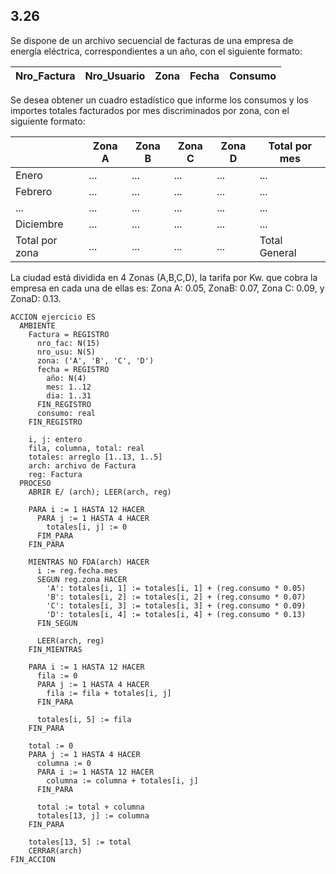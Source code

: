 ## 3.26
Se dispone de un archivo secuencial de facturas de una empresa de energía eléctrica,
correspondientes a un año, con el siguiente formato:

| Nro_Factura | Nro_Usuario | Zona | Fecha | Consumo |
|-------------|-------------|------|-------|---------|

Se desea obtener un cuadro estadístico que informe los consumos y los importes totales
facturados por mes discriminados por zona, con el siguiente formato:

|	               | Zona A | Zona B | Zona C | Zona D | Total por mes |
|----------------|--------|--------|--------|--------|---------------|
| Enero          |...     | ...    | ...    | ...    | 	...          |
| Febrero        |...     | ...    | ...    | ...    | 	...          |
| ...            |...     | ...    | ...    | ...    | 	...          |
| Diciembre      |...     | ...    | ...    | ...    | 	...          |
| Total por zona | ...    | ...    | ...    | ...    | Total General |

La ciudad está dividida en 4 Zonas (A,B,C,D), la tarifa por Kw. que cobra la empresa
en cada una de ellas es: Zona A: 0.05, ZonaB: 0.07, Zona C: 0.09, y ZonaD: 0.13.

```
ACCION ejercicio ES
  AMBIENTE
    Factura = REGISTRO
      nro_fac: N(15)
      nro_usu: N(5)
      zona: ('A', 'B', 'C', 'D')
      fecha = REGISTRO
        año: N(4)
        mes: 1..12
        dia: 1..31
      FIN_REGISTRO
      consumo: real
    FIN_REGISTRO

    i, j: entero
    fila, columna, total: real
    totales: arreglo [1..13, 1..5]
    arch: archivo de Factura
    reg: Factura
  PROCESO
    ABRIR E/ (arch); LEER(arch, reg)

    PARA i := 1 HASTA 12 HACER
      PARA j := 1 HASTA 4 HACER
        totales[i, j] := 0
      FIM_PARA
    FIN_PARA

    MIENTRAS NO FDA(arch) HACER
      i := reg.fecha.mes
      SEGUN reg.zona HACER
        'A': totales[i, 1] := totales[i, 1] + (reg.consumo * 0.05)
        'B': totales[i, 2] := totales[i, 2] + (reg.consumo * 0.07)
        'C': totales[i, 3] := totales[i, 3] + (reg.consumo * 0.09)
        'D': totales[i, 4] := totales[i, 4] + (reg.consumo * 0.13)
      FIN_SEGUN

      LEER(arch, reg)
    FIN_MIENTRAS

    PARA i := 1 HASTA 12 HACER
      fila := 0
      PARA j := 1 HASTA 4 HACER
        fila := fila + totales[i, j]
      FIN_PARA

      totales[i, 5] := fila
    FIN_PARA

    total := 0
    PARA j := 1 HASTA 4 HACER
      columna := 0
      PARA i := 1 HASTA 12 HACER
        columna := columna + totales[i, j]
      FIN_PARA

      total := total + columna
      totales[13, j] := columna
    FIN_PARA

    totales[13, 5] := total
    CERRAR(arch)
FIN_ACCION
```
